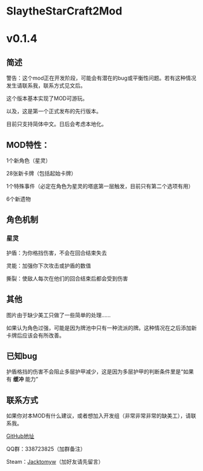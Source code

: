 # SlaytheStarCraft2Mod

# v0.1.4

## 简述

警告：这个mod正在开发阶段，可能会有潜在的bug或平衡性问题。若有这种情况发生请联系我，联系方式见文后。

这个版本基本实现了MOD可游玩。

以及，这是第一个正式发布的先行版本。

目前只支持简体中文。日后会考虑本地化。

## MOD特性：

1个新角色（星灵）

28张新卡牌（包括起始卡牌）

1个特殊事件（必定在角色为星灵的塔底第一层触发，目前只有第二个选项有用）

6个新遗物

## 角色机制

### 星灵

护盾：为你格挡伤害，不会在回合结束失去

灵能：加强你下次攻击或护盾的数值

撕裂：使敌人每次在他们的回合结束后都会受到伤害

## 其他

图片由于缺少美工只做了一些简单的处理……

如果认为角色过强，可能是因为牌池中只有一种流派的牌。这种情况在之后添加新卡牌后应该会有所改善。

## 已知bug

护盾格挡的伤害不会阻止多层护甲减少，这是因为多层护甲的判断条件里是“如果有 **缓冲** 能力”

## 联系方式

如果你对本MOD有什么建议，或者想加入开发组（非常非常非常的缺美工），请联系我。

[GitHub地址](https://github.com/Jacktomyw/SlaytheStarCraft2Mod)

QQ群：338723825（加群备注）

Steam：[Jacktomyw](https://steamcommunity.com/id/thelordofsaltyfish/)（加好友请先留言）
